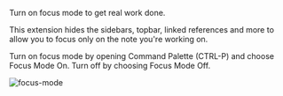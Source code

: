 Turn on focus mode to get real work done.

This extension hides the sidebars, topbar, linked references and more to allow you to focus only on the note you're working on.

Turn on focus mode by opening Command Palette (CTRL-P) and choose Focus Mode On. Turn off by choosing Focus Mode Off.

![focus-mode](https://user-images.githubusercontent.com/6857790/184478439-e2788740-67b5-493b-bbec-ceb8e01e4080.gif)
